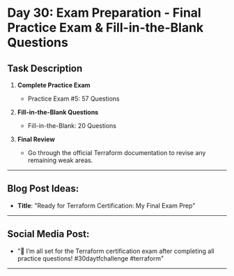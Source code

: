 # Day 30: Exam Preparation - Final Practice Exam & Fill-in-the-Blank Questions

## Task Description

1. **Complete Practice Exam**
   - Practice Exam #5: 57 Questions

2. **Fill-in-the-Blank Questions**
   - Fill-in-the-Blank: 20 Questions

3. **Final Review**
   - Go through the official Terraform documentation to revise any remaining weak areas.

---

## Blog Post Ideas:
- **Title**: "Ready for Terraform Certification: My Final Exam Prep"

---

## Social Media Post:
- "🚀 I’m all set for the Terraform certification exam after completing all practice questions! #30daytfchallenge #terraform"

---




